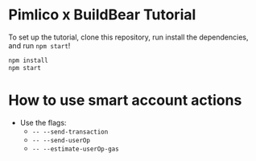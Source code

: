 # Pimlico x BuildBear Tutorial

To set up the tutorial, clone this repository, run install the dependencies, and run `npm start`!

```bash
npm install
npm start
```

# How to use smart account actions

- Use the flags:
  - `-- --send-transaction`
  - `-- --send-userOp`
  - `-- --estimate-userOp-gas`
